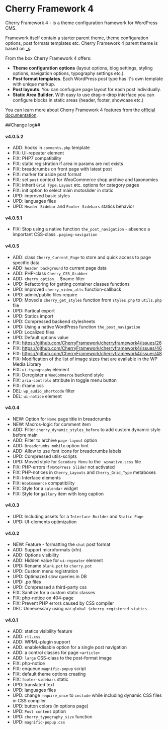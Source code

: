 Cherry Framework 4
==================================

Cherry Framework 4 - is a theme configuration framework for WordPress CMS.

Framework itself contain a starter parent theme, theme configuration options, post formats templates etc. Cherry Framework 4 parent theme is based on [_s](https://github.com/automattic/_s).

From the box Cherry Framework 4 offers:
* __Theme configuration options__ (layout options, blog settings, styling options, navigation options, typography settings etc.).
* __Post format templates__. Each WordPress post type has it's own template with unique markup.
* __Post layouts__. You can confugure page layout for each post individually.
* __Static Area Builder__. With easy to use drag-n-drop interface you can configure blocks in static areas (header, footer, showcase etc.)

You can learn more about Cherry Framework 4 features from the [official documentation](http://www.cherryframework.com/documentation/cf4/).

##Change log##

#### v4.0.5.2 ####

* ADD: hooks in `comments.php` template
* FIX: UI-repeater element
* FIX: PHP7 compatibility
* FIX: static registration if area in params are not exists
* FIX: breadcrumbs on front page with latest post
* FIX: marker for aside post format
* FIX: set `post` context for WooCommerce shop archive and taxonomies
* FIX: inherit `Grid Type`, `Layout` etc. options for category pages
* FIX: init option to select main motoslider in static
* UPD: improved basic styles
* UPD: languages files
* UPD: `Header Sidebar` and `Footer Sidebars` statics behavior

#### v4.0.5.1 ####

* FIX: Stop using a native function `the_post_navigation` - absence a important CSS-class `.paging-navigation`

#### v4.0.5 ####

* ADD: class `Cherry_Current_Page` to store and quick access to page specific data
* ADD: `header background` to current page data
* ADD: PHP-class `Cherry_CSS_Grabber`
* ADD: `cherry_option_` . $name filter
* UPD: Refactoring for getting container classes functions
* UPD: Improved `cherry_video_atts` function-callback
* UPD: admin/public files require
* UPD: Moved a `cherry_get_styles` function from `styles.php` to `utils.php` file
* UPD: Partical export
* UPD: Statics import
* UPD: Compressed backend stylesheets
* UPD: Using a native WordPress function `the_post_navigation`
* UPD: Localized files
* UPD: Default options value
* FIX: https://github.com/CherryFramework/cherryframework4/issues/26
* FIX: https://github.com/CherryFramework/cherryframework4/issues/46
* FIX: https://github.com/CherryFramework/cherryframework4/issues/48
* FIX: Modification of the list of image sizes that are available in the WP Media Library
* FIX: `ui-typography` element
* FIX: Deregister a `WooCommerce` backend style
* FIX: `aria-controls` attribute in toggle menu button
* FIX: iframe css
* DEL: `wp_audio_shortcode` filter
* DEL: `ui-notice` element

#### v4.0.4 ####

* NEW: Option for `Home` page title in breadcrumbs
* NEW: Macros-logic for comment item
* ADD: Filter `cherry_dynamic_styles_before` to add custom dynamic style before main
* ADD: Filter to archive `page-layout` option
* ADD: `Breadcrumbs mobile` option hint
* ADD: Allow to use font icons for breadcrumbs labels
* UPD: Compressed utils-scripts
* UPD: Moved style for `Secodary Menu` to the `_wpnative.scss` file
* FIX: PHP-errors if `MotoPress Slider` not activated
* FIX: PHP-notices in `Cherry_Layouts` and `Cherry_Grid_Type` metaboxes
* FIX: Interface elements
* FIX: `WooCommerce` compatibility
* FIX: Style for a `calendar` widget
* FIX: Style for `gallery` item with long caption

#### v4.0.3 ####

* UPD: Including assets for a `Interface Builder` and `Static Page`
* UPD: UI-elements optimization

#### v4.0.2 ####

* NEW: Feature - formatting the `chat` post format
* ADD: Support microformats (xfn)
* ADD: Options visibility
* ADD: Hidden value for `ui-repeater` element
* UPD: Rename `blank.pot` to `cherry.pot`
* UPD: Custom menu registration
* UPD: Optimazed slow queries in DB
* UPD: .po files
* UPD: Compressed a third-party css
* FIX: Sanitize for a custom static classes
* FIX: php-notice on 404-page
* FIX: Prevent PHP errors caused by CSS compiler
* DEL: Unnecessary using var `global $cherry_registered_statics`

#### v4.0.1 ####

* ADD: statics visibility feature
* ADD: `rtl.css`
* ADD: WPML-plugin support
* ADD: enable/disable option for a single post navigation
* ADD: a control classes for page `<article>`
* ADD: `large` CSS-class to the post-format image
* FIX: php-notice
* FIX: enqueue `magnific-popup` script
* FIX: default theme options creating
* FIX: `footer-sidebars` static
* UPD: translated text
* UPD: languages files
* UPD: change `require_once` to `include` while including dynamic CSS files in CSS compiler
* UPD: button colors (in options page)
* UPD: `Post content` option
* UPD: `cherry_typography_size` function
* UPD: `magnific-popup.css`